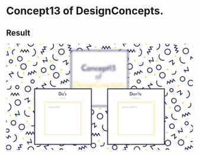 Concept13 of DesignConcepts.
==============================

Result
-----------
<p align="center">
  <img src="c13.png"/>
</p>
